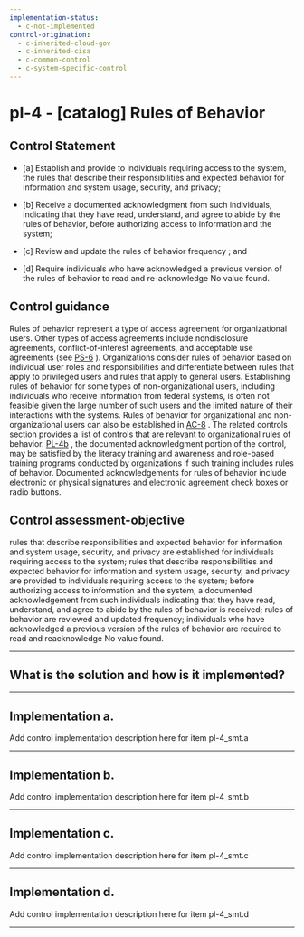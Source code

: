 ```yaml
---
implementation-status:
  - c-not-implemented
control-origination:
  - c-inherited-cloud-gov
  - c-inherited-cisa
  - c-common-control
  - c-system-specific-control
---
```


# pl-4 - \[catalog\] Rules of Behavior

## Control Statement

- \[a\] Establish and provide to individuals requiring access to the system, the rules that describe their responsibilities and expected behavior for information and system usage, security, and privacy;

- \[b\] Receive a documented acknowledgment from such individuals, indicating that they have read, understand, and agree to abide by the rules of behavior, before authorizing access to information and the system;

- \[c\] Review and update the rules of behavior frequency ; and

- \[d\] Require individuals who have acknowledged a previous version of the rules of behavior to read and re-acknowledge No value found.

## Control guidance

Rules of behavior represent a type of access agreement for organizational users. Other types of access agreements include nondisclosure agreements, conflict-of-interest agreements, and acceptable use agreements (see [PS-6](#ps-6) ). Organizations consider rules of behavior based on individual user roles and responsibilities and differentiate between rules that apply to privileged users and rules that apply to general users. Establishing rules of behavior for some types of non-organizational users, including individuals who receive information from federal systems, is often not feasible given the large number of such users and the limited nature of their interactions with the systems. Rules of behavior for organizational and non-organizational users can also be established in [AC-8](#ac-8) . The related controls section provides a list of controls that are relevant to organizational rules of behavior. [PL-4b](#pl-4_smt.b) , the documented acknowledgment portion of the control, may be satisfied by the literacy training and awareness and role-based training programs conducted by organizations if such training includes rules of behavior. Documented acknowledgements for rules of behavior include electronic or physical signatures and electronic agreement check boxes or radio buttons.

## Control assessment-objective

rules that describe responsibilities and expected behavior for information and system usage, security, and privacy are established for individuals requiring access to the system;
rules that describe responsibilities and expected behavior for information and system usage, security, and privacy are provided to individuals requiring access to the system;
before authorizing access to information and the system, a documented acknowledgement from such individuals indicating that they have read, understand, and agree to abide by the rules of behavior is received;
rules of behavior are reviewed and updated frequency;
individuals who have acknowledged a previous version of the rules of behavior are required to read and reacknowledge No value found.

______________________________________________________________________

## What is the solution and how is it implemented?

<!-- Please leave this section blank and enter implementation details in the parts below. -->

______________________________________________________________________

## Implementation a.

Add control implementation description here for item pl-4_smt.a

______________________________________________________________________

## Implementation b.

Add control implementation description here for item pl-4_smt.b

______________________________________________________________________

## Implementation c.

Add control implementation description here for item pl-4_smt.c

______________________________________________________________________

## Implementation d.

Add control implementation description here for item pl-4_smt.d

______________________________________________________________________
